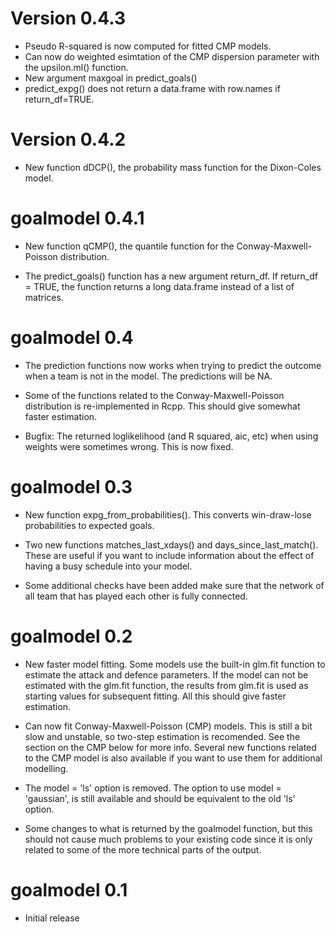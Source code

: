 
# Version 0.4.3

  * Pseudo R-squared is now computed for fitted CMP models.
  * Can now do weighted esimtation of the CMP dispersion parameter with the upsilon.ml() function.
  * New argument maxgoal in predict_goals()
  * predict_expg() does not return a data.frame with row.names if return_df=TRUE.


# Version 0.4.2

  * New function dDCP(), the probability mass function for the Dixon-Coles model.


# goalmodel 0.4.1

  * New function qCMP(), the quantile function for the Conway-Maxwell-Poisson distribution.
  
  * The predict_goals() function has a new argument return_df. If return_df = TRUE, the function returns a long data.frame instead of a list of matrices. 

# goalmodel 0.4

 * The prediction functions now works when trying to predict the outcome when a team is not in the model. The predictions will be NA.

  * Some of the functions related to the Conway-Maxwell-Poisson distribution is re-implemented in Rcpp. This should give somewhat faster estimation.

  * Bugfix: The returned loglikelihood (and R squared, aic, etc) when using weights were sometimes wrong. This is now fixed.



# goalmodel 0.3

  * New function expg_from_probabilities(). This converts win-draw-lose probabilities to expected goals.

  * Two new functions matches_last_xdays() and days_since_last_match(). These are useful if you want to include information about the effect of having a busy schedule into your model.

  * Some additional checks have been added make sure that the network of all team that has played each other is fully connected.



# goalmodel 0.2

   * New faster model fitting. Some models use the built-in glm.fit function to estimate the attack and defence parameters. If the model can not be estimated with the glm.fit function, the results from glm.fit is used as starting values for subsequent fitting. All this should give faster estimation.

   * Can now fit Conway-Maxwell-Poisson (CMP) models. This is still a bit slow and unstable, so two-step estimation is recomended. See the section on the CMP below for more info. Several new functions related to the CMP model is also available if you want to use them for additional modelling.

   * The model = 'ls' option is removed. The option to use model = 'gaussian', is still available and should be equivalent to the old 'ls' option.

   * Some changes to what is returned by the goalmodel function, but this should not cause much problems to your existing code since it is only related to some of the more technical parts of the output.

# goalmodel 0.1
   * Initial release

